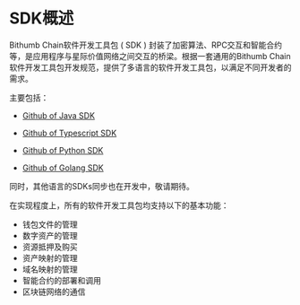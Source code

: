 # SDK概述

Bithumb Chain软件开发工具包 ( SDK ) 封装了加密算法、RPC交互和智能合约等，是应用程序与星际价值网络之间交互的桥梁。根据一套通用的Bithumb Chain软件开发工具包开发规范，提供了多语言的软件开发工具包，以满足不同开发者的需求。

主要包括：

- [Github of Java SDK](https://github.com/bithumb-network/bithumb-chain-java-sdk)

- [Github of Typescript SDK](https://github.com/bithumb-network/bithumb-chain-ts-sdk)

- [Github of Python SDK](https://github.com/bithumb-network/bithumb-chain-py-sdk)

- [Github of Golang SDK](https://github.com/bithumb-network/bithumb-chain-go-sdk)

  

同时，其他语言的SDKs同步也在开发中，敬请期待。

在实现程度上，所有的软件开发工具包均支持以下的基本功能：

- 钱包文件的管理
- 数字资产的管理
- 资源抵押及购买
- 资产映射的管理
- 域名映射的管理
- 智能合约的部署和调用
- 区块链网络的通信